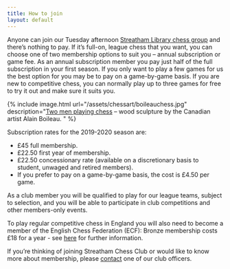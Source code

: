 ```yaml
---
title: How to join
layout: default
---
```


Anyone can join our Tuesday afternoon [Streatham Library chess group](/about/venues.html#whitelion) and there’s nothing
to pay. If it’s full-on, league chess that you want, you can choose one of two membership
options to suit you – annual subscription or game fee.
As an annual subscription member you pay just half of the full subscription in your first season.
If you only want to play a few games for us the best option for you may be to pay on a game-by-game basis. If you are new to competitive chess, you can normally play up to three games for free to try it out and make sure it suits you.

{% include image.html url="/assets/chessart/boileauchess.jpg" description="[Two men playing chess](http://streathambrixtonchess.blogspot.com/2008/08/chess-in-art-xi.html) – wood sculpture by the Canadian artist Alain Boileau. " %}

Subscription rates for the 2019-2020 season are:

* £45 full membership.
* £22.50 first year of membership.
* £22.50 concessionary rate (available on a discretionary basis to student, unwaged and retired members).
* If you prefer to pay on a game-by-game basis, the cost is £4.50 per game.

As a club member you will be qualified to play for our league teams, subject to selection, and you will be able to participate in club competitions and other members-only events.

To play regular competitive chess in England you will also need to become a member of the English Chess Federation (ECF):
Bronze membership costs £18 for a year - see [here](https://www.englishchess.org.uk/ecf-membership/) for further information.



If you’re thinking of joining Streatham Chess Club or would like to know more about membership, please [contact](/contact.html) one of our club officers.
